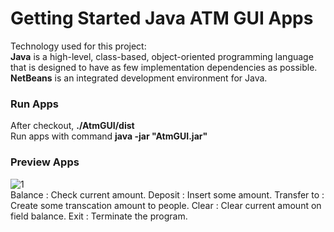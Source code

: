 # Getting Started Java ATM GUI Apps
Technology used for this project:
<br/>
**Java** is a high-level, class-based, object-oriented programming language that is designed to have as few implementation dependencies as possible.
<br/>
**NetBeans** is an integrated development environment for Java.
<br/>

### Run Apps

After checkout, **./AtmGUI/dist**
<br/>
Run apps with command **java -jar "AtmGUI.jar"**

### Preview Apps

![1](https://user-images.githubusercontent.com/33762836/199914892-ea6cdf42-f851-4815-bf3c-48762a246578.PNG)
<br/>
Balance 	: Check current amount.
Deposit 	: Insert some amount.
Transfer to : Create some transcation amount to people.
Clear 		: Clear current amount on field balance.
Exit 		: Terminate the program.



